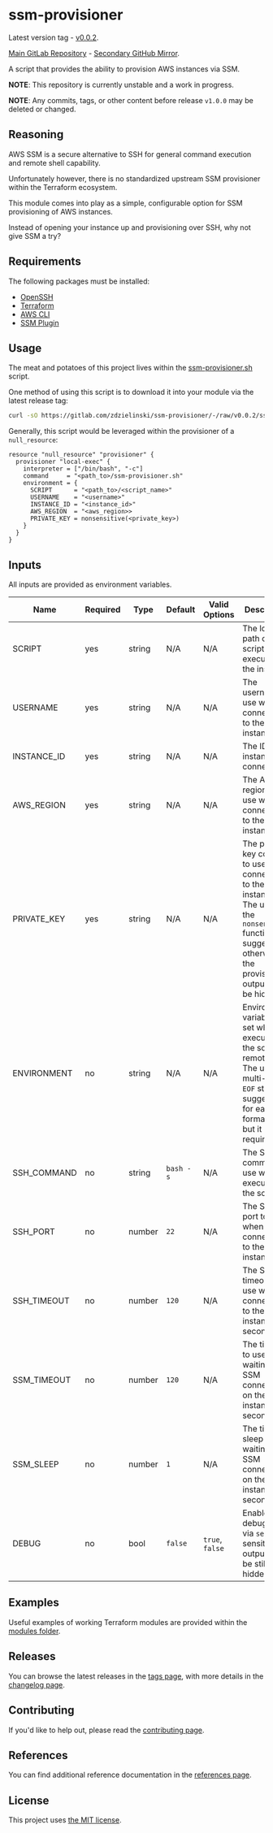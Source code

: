 # ssm-provisioner

Latest version tag - [v0.0.2](https://gitlab.com/zdzielinski/ssm-provisioner/-/tags/v0.0.2).

[Main GitLab Repository](https://gitlab.com/zdzielinski/ssm-provisioner) - [Secondary GitHub Mirror](https://github.com/zdzielinski/ssm-provisioner).

A script that provides the ability to provision AWS instances via SSM.

**NOTE**: This repository is currently unstable and a work in progress.

**NOTE**: Any commits, tags, or other content before release `v1.0.0` may be deleted or changed.

## Reasoning

AWS SSM is a secure alternative to SSH for general command execution and remote shell capability.

Unfortunately however, there is no standardized upstream SSM provisioner within the Terraform ecosystem.

This module comes into play as a simple, configurable option for SSM provisioning of AWS instances.

Instead of opening your instance up and provisioning over SSH, why not give SSM a try?

## Requirements

The following packages must be installed:
* [OpenSSH](https://www.openssh.com/)
* [Terraform](https://www.terraform.io/)
* [AWS CLI](https://aws.amazon.com/cli/)
* [SSM Plugin](https://docs.aws.amazon.com/systems-manager/latest/userguide/session-manager-working-with-install-plugin.html)

## Usage

The meat and potatoes of this project lives within the [ssm-provisioner.sh](./ssm-provisioner.sh) script.

One method of using this script is to download it into your module via the latest release tag:

```bash
curl -sO https://gitlab.com/zdzielinski/ssm-provisioner/-/raw/v0.0.2/ssm-provisioner.sh
```

Generally, this script would be leveraged within the provisioner of a `null_resource`:

```hcl
resource "null_resource" "provisioner" {
  provisioner "local-exec" {
    interpreter = ["/bin/bash", "-c"]
    command     = "<path_to>/ssm-provisioner.sh"
    environment = {
      SCRIPT      = "<path_to>/<script_name>"
      USERNAME    = "<username>"
      INSTANCE_ID = "<instance_id>"
      AWS_REGION  = "<aws_region>>
      PRIVATE_KEY = nonsensitive(<private_key>)
    }
  }
}
```

## Inputs

All inputs are provided as environment variables.

|Name|Required|Type|Default|Valid Options|Description|
|---|---|---|---|---|---|
|SCRIPT|yes|string|N/A|N/A|The local path of the script to execute on the instance.|
|USERNAME|yes|string|N/A|N/A|The username to use when connecting to the instance.|
|INSTANCE_ID|yes|string|N/A|N/A|The ID of the instance to connect to.|
|AWS_REGION|yes|string|N/A|N/A|The AWS region to use when connecting to the instance.|
|PRIVATE_KEY|yes|string|N/A|N/A|The private key content to use when connecting to the instance. The use of the `nonsensitive` function is suggested, otherwise the provisioner output will be hidden.|
|ENVIRONMENT|no|string|N/A|N/A|Environment variables to set when executing the script remotely. The use of a multi-line `EOF` string is suggested for ease of formatting, but it is not required.|
|SSH_COMMAND|no|string|`bash -s`|N/A|The SSH command to use when executing the script.|
|SSH_PORT|no|number|`22`|N/A|The SSH port to use when connecting to the instance.|
|SSH_TIMEOUT|no|number|`120`|N/A|The SSH timeout to use when connecting to the instance, in seconds.|
|SSM_TIMEOUT|no|number|`120`|N/A|The timeout to use when waiting for SSM connection on the instance, in seconds.|
|SSM_SLEEP|no|number|`1`|N/A|The time to sleep when waiting for SSM connection on the instance, in seconds.|
|DEBUG|no|bool|`false`|`true`, `false`|Enable bash debugging via `set -x`, sensitive output will be still be hidden.|

## Examples

Useful examples of working Terraform modules are provided within the [modules folder](./modules).

## Releases

You can browse the latest releases in the [tags page](https://gitlab.com/zdzielinski/ssm-provisioner/-/tags), with more details in the [changelog page](./docs/CHANGELOG.md).

## Contributing

If you'd like to help out, please read the [contributing page](./docs/CONTRIBUTING.md).

## References

You can find additional reference documentation in the [references page](./docs/REFERENCES.md).

## License

This project uses [the MIT license](./LICENSE.md).